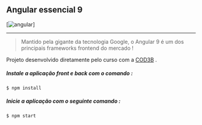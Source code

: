 ##  Angular essencial 9

[![angular](https://s3.amazonaws.com/thinkific/courses/course_card_image_000/678/3951600829991.medium.png?1600829991 "angular")]

------------

> Mantido pela gigante da tecnologia Google, o Angular 9 é um dos principais frameworks frontend do mercado !

Projeto desenvolvido diretamente pelo curso com a [COD3B](https://www.cod3r.com.br/courses/angular-9-essencial "COD3B") .

#####  Instale a aplicação front e back com o comando :

`$ npm install`

#####  Inicie a aplicação com o seguinte comando :

`$ npm start`